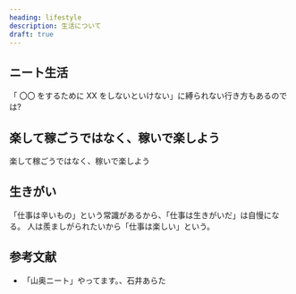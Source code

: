 ```yaml
---
heading: lifestyle
description: 生活について
draft: true
---
```


## ニート生活

「 〇〇 をするために XX をしないといけない」に縛られない行き方もあるのでは?

## 楽して稼ごうではなく、稼いで楽しよう

楽して稼ごうではなく、稼いで楽しよう

## 生きがい

「仕事は辛いもの」という常識があるから、「仕事は生きがいだ」は自慢になる。
人は羨ましがられたいから「仕事は楽しい」という。

## 参考文献

- 「山奥ニート」やってます。、石井あらた

